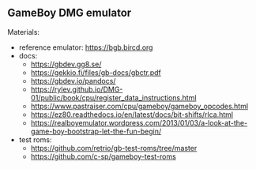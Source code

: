 GameBoy DMG emulator
--------------------

Materials:
- reference emulator: https://bgb.bircd.org
- docs:
  - https://gbdev.gg8.se/
  - https://gekkio.fi/files/gb-docs/gbctr.pdf
  - https://gbdev.io/pandocs/
  - https://rylev.github.io/DMG-01/public/book/cpu/register_data_instructions.html
  - https://www.pastraiser.com/cpu/gameboy/gameboy_opcodes.html
  - https://ez80.readthedocs.io/en/latest/docs/bit-shifts/rlca.html
  - https://realboyemulator.wordpress.com/2013/01/03/a-look-at-the-game-boy-bootstrap-let-the-fun-begin/
- test roms:
  - https://github.com/retrio/gb-test-roms/tree/master
  - https://github.com/c-sp/gameboy-test-roms
